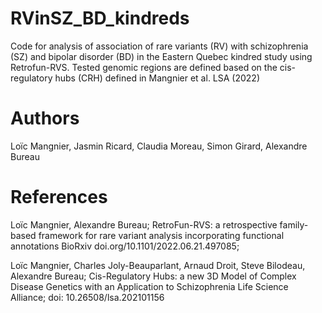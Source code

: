 # RVinSZ_BD_kindreds

Code for analysis of association of rare variants (RV) with schizophrenia (SZ) and bipolar disorder (BD) in the Eastern Quebec kindred study using Retrofun-RVS.
Tested genomic regions are defined based on the cis-regulatory hubs (CRH) defined in Mangnier et al. LSA (2022)

# Authors
Loïc Mangnier, Jasmin Ricard, Claudia Moreau, Simon Girard, Alexandre Bureau

# References
Loïc Mangnier, Alexandre Bureau; 
RetroFun-RVS: a retrospective family-based framework for rare variant analysis incorporating functional annotations
BioRxiv doi.org/10.1101/2022.06.21.497085;

Loïc Mangnier, Charles Joly-Beauparlant, Arnaud Droit, Steve Bilodeau, Alexandre Bureau; 
Cis-Regulatory Hubs: a new 3D Model of Complex Disease Genetics with an Application to Schizophrenia
Life Science Alliance; doi: 10.26508/lsa.202101156 
